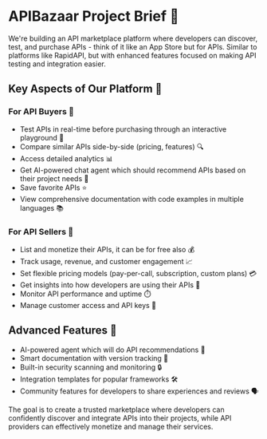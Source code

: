 
# APIBazaar Project Brief 🚀

We're building an API marketplace platform where developers can discover, test, and purchase APIs - think of it like an App Store but for APIs. Similar to platforms like RapidAPI, but with enhanced features focused on making API testing and integration easier.

## Key Aspects of Our Platform 🔑

### For API Buyers 🛒

- Test APIs in real-time before purchasing through an interactive playground 🧪
- Compare similar APIs side-by-side (pricing, features) 🔍
- Access detailed analytics 📊
- Get AI-powered chat agent which should recommend APIs based on their project needs 🤖
- Save favorite APIs ⭐
- View comprehensive documentation with code examples in multiple languages 📚

### For API Sellers 💼

- List and monetize their APIs, it can be for free also 💰
- Track usage, revenue, and customer engagement 📈
- Set flexible pricing models (pay-per-call, subscription, custom plans) 💳
- Get insights into how developers are using their APIs 🧠
- Monitor API performance and uptime ⏱️
- Manage customer access and API keys 🔑

## Advanced Features 🌟

- AI-powered agent which will do API recommendations 🤖
- Smart documentation with version tracking 📄
- Built-in security scanning and monitoring 🔒
- Integration templates for popular frameworks 🛠️
- Community features for developers to share experiences and reviews 🗣️

The goal is to create a trusted marketplace where developers can confidently discover and integrate APIs into their projects, while API providers can effectively monetize and manage their services.
